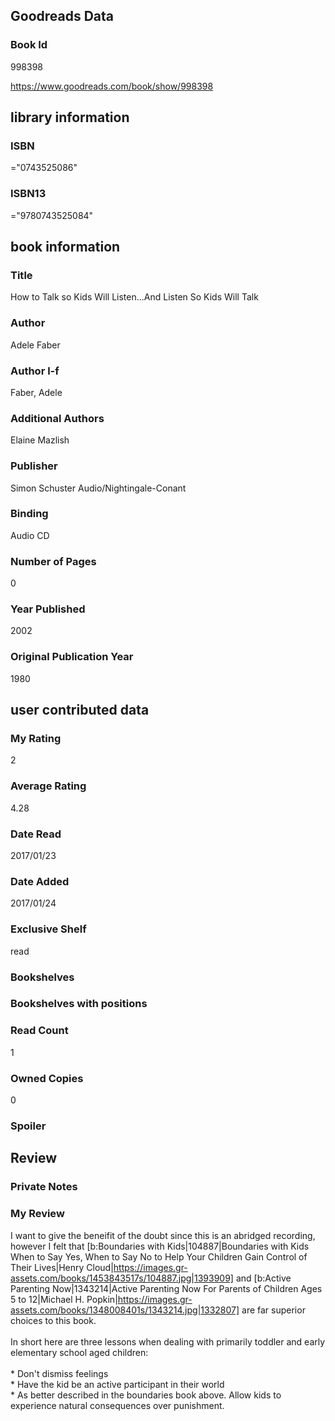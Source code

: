 <!-- This template shows how to bulk convert all columns of data into one markdown file -->
<!-- caveat: KeyError if there's a mismatch. Empty values output nothing -->

## Goodreads Data

### Book Id 

998398

https://www.goodreads.com/book/show/998398

## library information

### ISBN 
="0743525086"

### ISBN13 
="9780743525084"

## book information

### Title
How to Talk so Kids Will Listen...And Listen So Kids Will Talk

### Author 
Adele Faber

### Author l-f 
Faber, Adele

### Additional Authors
Elaine Mazlish

### Publisher 
Simon  Schuster Audio/Nightingale-Conant

### Binding
Audio CD

### Number of Pages
0

### Year Published
2002

### Original Publication Year 
1980

## user contributed data

### My Rating
2

### Average Rating
4.28

### Date Read
2017/01/23

### Date Added
2017/01/24

### Exclusive Shelf
read

### Bookshelves


### Bookshelves with positions


### Read Count
1

### Owned Copies
0

### Spoiler 


## Review

### Private Notes


### My Review
I want to give the beneifit of the doubt since this is an abridged recording, however I felt that [b:Boundaries with Kids|104887|Boundaries with Kids  When to Say Yes, When to Say No to Help Your Children Gain Control of Their Lives|Henry Cloud|https://images.gr-assets.com/books/1453843517s/104887.jpg|1393909] and [b:Active Parenting Now|1343214|Active Parenting Now  For Parents of Children Ages 5 to 12|Michael H. Popkin|https://images.gr-assets.com/books/1348008401s/1343214.jpg|1332807] are far superior choices to this book.<br/><br/>In short here are three lessons when dealing with primarily toddler and early elementary school aged children:<br/><br/>* Don't dismiss feelings<br/>* Have the kid be an active participant in their world<br/>* As better described in the boundaries book above. Allow kids to experience natural consequences over punishment.<br/>